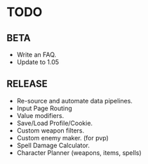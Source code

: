 # TODO
## BETA
* Write an FAQ.
* Update to 1.05
## RELEASE
* Re-source and automate data pipelines.
* Input Page Routing
* Value modifiers.
* Save/Load Profile/Cookie.
* Custom weapon filters.
* Custom enemy maker. (for pvp)
* Spell Damage Calculator.
* Character Planner (weapons, items, spells)
